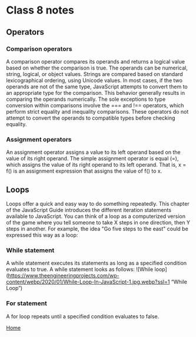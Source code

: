 # Class 8 notes

## Operators

### Comparison operators

A comparison operator compares its operands and returns a logical value based on whether the comparison is true. The operands can be numerical, string, logical, or object values. Strings are compared based on standard lexicographical ordering, using Unicode values. In most cases, if the two operands are not of the same type, JavaScript attempts to convert them to an appropriate type for the comparison. This behavior generally results in comparing the operands numerically. The sole exceptions to type conversion within comparisons involve the === and !== operators, which perform strict equality and inequality comparisons. These operators do not attempt to convert the operands to compatible types before checking equality. 

### Assignment operators

An assignment operator assigns a value to its left operand based on the value of its right operand. The simple assignment operator is equal (=), which assigns the value of its right operand to its left operand. That is, x = f() is an assignment expression that assigns the value of f() to x.

## Loops

Loops offer a quick and easy way to do something repeatedly. This chapter of the JavaScript Guide introduces the different iteration statements available to JavaScript.
You can think of a loop as a computerized version of the game where you tell someone to take X steps in one direction, then Y steps in another. For example, the idea "Go five steps to the east" could be expressed this way as a loop:

### While statement

A while statement executes its statements as long as a specified condition evaluates to true. A while statement looks as follows:
![While loop](https://www.theengineeringprojects.com/wp-content/webp/2020/01/While-Loop-In-JavaScript-1.jpg.webp?ssl=1 “While Loop”)

### For statement

A for loop repeats until a specified condition evaluates to false.

[Home](README.md)
